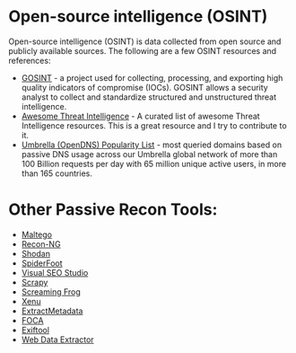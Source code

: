 # Open-source intelligence (OSINT)

Open-source intelligence (OSINT) is data collected from open source and publicly available sources. The following are a few OSINT resources and references:

- [GOSINT](https://github.com/ciscocsirt/gosint) - a project used for collecting, processing, and exporting high quality indicators of compromise (IOCs). GOSINT allows a security analyst to collect and standardize structured and unstructured threat intelligence.
- [Awesome Threat Intelligence](https://github.com/santosomar/awesome-threat-intelligence) - A curated list of awesome Threat Intelligence resources. This is a great resource and I try to contribute to it.
- [Umbrella (OpenDNS) Popularity List](http://s3-us-west-1.amazonaws.com/umbrella-static/index.html) - most queried domains based on passive DNS usage across our Umbrella global network of more than 100 Billion requests per day with 65 million unique active users, in more than 165 countries.

# Other Passive Recon Tools:
- [Maltego](https://www.paterva.com/web7/)
- [Recon-NG](https://bitbucket.org/LaNMaSteR53/recon-ng)
- [Shodan](https://shodan.io)
- [SpiderFoot](http://spiderfoot.net)
- [Visual SEO Studio](https://visual-seo.com/)
- [Scrapy](https://scrapy.org)
- [Screaming Frog](https://www.screamingfrog.co.uk)
- [Xenu](http://home.snafu.de)
- [ExtractMetadata](http://www.extractmetadata.com)
- [FOCA](https://elevenpaths.com)
- [Exiftool](https://www.sno.phy.queensu.ca/~phil/exiftool/)
- [Web Data Extractor](http://www.webextractor.com)

